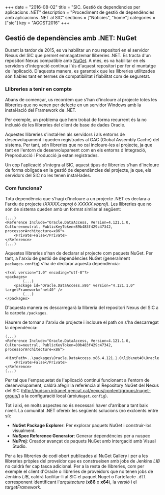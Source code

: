 +++
date        = "2016-08-02"
title       = "SIC. Gestió de dependències per aplicacions .NET"
description = "Procediment de gestió de dependències amb aplicacions .NET al SIC"
sections    = ["Notícies", "home"]
categories  = ["sic"]
key         = "AGOST2016"
+++

## Gestió de dependències amb .NET: NuGet

Durant la tardor de 2015, es va habilitar un nou repositori en el servidor Nexus del SIC que permet emmagatzemar llibreries .NET. Es tracta d'un repositori Nexus compatible amb [NuGet](https://www.nuget.org/). A més, es va habilitar en els servidors d'integració contínua l'ús d'aquest repositori per fer el muntatge de l'aplicació. D'aquesta manera, es garanteix que les llibreries utilitzades són fiables tant en termes de compatibilitat i fiabilitat com de seguretat.

### Llibreries a tenir en compte

Abans de començar, us recordem que s'han d'incloure al projecte totes les llibreries que no venen per defecte en un servidor Windows amb la instal·lació del Framework de .NET.

Per exemple, un problema que hem trobat de forma recurrent és la no inclusió de les llibreries del client de base de dades Oracle.

Aquestes llibreries s'instal·len als servidors i als entorns de desenvolupament i queden registrades al GAC (Global Assembly Cache) del sistema. Per tant, són llibreries que no cal incloure-les al projecte, ja que tant en l'entorn de desenvolupament com en els entorns d'Integració, Preproducció i Producció ja estan registrades.

Un cop l'aplicació s'integra al SIC, aquest tipus de llibreries s'han d'incloure de forma obligada en la gestió de dependències del projecte, ja que, els servidors del SIC no les tenen instal·lades.

### Com funciona?

Tota dependència que s'hagi d'incloure a un projecte .NET es declara a l'arxiu de projecte (_XXXXX.csproj_ ó _XXXXX.vbproj_). Les llibreries que no són de sistema queden amb un format similar al següent:

	(...)
    <Reference Include="Oracle.DataAccess, Version=4.121.1.0, Culture=neutral, PublicKeyToken=89b483f429c47342, processorArchitecture=x86">
		<Private>False</Private>
    </Reference>
    (...)

Aquestes llibreries s'han de declarar al projecte com paquets NuGet. Per tant, a l'arxiu de gestió de dependències NuGet (generalment `packages.config`) s'ha de declarar aquesta dependència:

    <?xml version="1.0" encoding="utf-8"?>
    <packages>
            (...)
        <package id="Oracle.DataAccess.x86" version="4.121.1.0" targetFramework="net40" />
			(...)
    </packages>

D'aquesta manera es descarregarà la llibreria del repositori Nexus del SIC a la carpeta `/packages`.

Haurem de tornar a l'arxiu de projecte i incloure el path on s'ha descarregat la dependència:

	(...)
    <Reference Include="Oracle.DataAccess, Version=4.121.1.0, Culture=neutral, PublicKeyToken=89b483f429c47342, processorArchitecture=x86">
		<HintPath>..\packages\Oracle.DataAccess.x86.4.121.1.0\lib\net40\Oracle.DataAccess.dll</HintPath>
		<Private>False</Private>
    </Reference>
    (...)

Per tal que l'empaquetat de l'aplicació continuï funcionant a l'entorn de desenvolupament, caldrà afegir la referència al Repository NuGet del Nexus del SIC (http://hudson.intranet.gencat.cat/nexus/content/groups/nuget-group/) a la configuració local (arxiu`Nuget.config`).

Tot i així, en molts aspectes no és necessari haver d'arribar a tant baix nivell. La comunitat .NET ofereix les següents solucions (no excloents entre sí):

* **NuGet Package Explorer**: Per explorar paquets NuGet i construir-los visualment.
* **NuSpec Reference Generator**: Generar dependències per a nuspec
* **NuProj**: Creador avançat de paquets NuGet amb intergació amb Visual Studio.

Per a les llibreries de codi obert publicades al NuGet Gallery i per a les llibreries pròpies del proveïdor que es construeixen amb jobs de Jenkins *LIB* no caldrà fer cap tasca adicional. Per a la resta de llibreries, com per exemple el client d'Oracle o llibreries de proveïdors que no tenen jobs de Jenkins *LIB*, caldrà facilitar-li al SIC el paquet Nuget o l'artefacte `.dll` corresponent identificant l'*arquitectura* (**x86** o **x64**), la *versió* i el *targetFramework*.